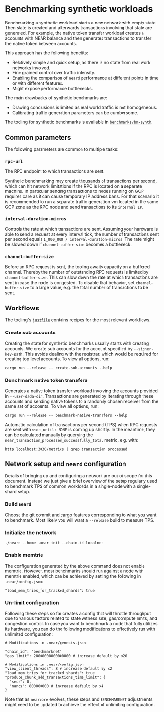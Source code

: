 # Benchmarking synthetic workloads

Benchmarking a synthetic workload starts a new network with empty state. Then state is created and afterwards transactions involving that state are generated. For example, the native token transfer workload creates `n` accounts with NEAR balance and then generates transactions to transfer the native token between accounts.

This approach has the following benefits:

- Relatively simple and quick setup, as there is no state from real work networks involved.
- Fine grained control over traffic intensity.
- Enabling the comparison of `neard` performance at different points in time or with different features.
- Might expose performance bottlenecks.

The main drawbacks of synthetic benchmarks are:

- Drawing conclusions is limited as real world traffic is not homogeneous.
- Calibrating traffic generation parameters can be cumbersome.

The tooling for synthetic benchmarks is available in [`benchmarks/bm-synth`](../../../benchmarks/bm-synth).

## Common parameters

The following parameters are common to multiple tasks:

### `rpc-url`

The RPC endpoint to which transactions are sent.

Synthetic benchmarking may create thousands of transactions per second, which can hit network limitations if the RPC is located on a separate machine. In particular sending transactions to nodes running on GCP requires care as it can cause temporary IP address bans. For that scenario it is recommended to run a separate traffic generation vm located in the same GCP zone as the RPC node and send transactions to its `internal IP`.

### `interval-duration-micros`

Controls the rate at which transactions are sent. Assuming your hardware is able to send a request at every interval tick, the number of transactions sent per second equals `1_000_000 / interval-duration-micros`. The rate might be slowed down if `channel-buffer-size` becomes a bottleneck.

### `channel-buffer-size`

Before an RPC request is sent, the tooling awaits capacity on a buffered channel. Thereby the number of outstanding RPC requests is limited by `channel-buffer-size`. This can slow down the rate at which transactions are sent in case the node is congested. To disable that behavior, set `channel-buffer-size` to a large value, e.g. the total number of transactions to be sent.

## Workflows

The tooling's [`justfile`](../../../benchmarks/synth-bm/justfile) contains recipes for the most relevant workflows.

### Create sub accounts

Creating the state for synthetic benchmarks usually starts with creating accounts. We create sub accounts for the account specified by `--signer-key-path`. This avoids dealing with the registrar, which would be required for creating top level accounts. To view all options, run:

```command
cargo run --release -- create-sub-accounts --help
```

### Benchmark native token transfers

Generates a native token transfer workload involving the accounts provided in `--user-dada-dir`. Transactions are generated by iterating through these accounts and sending native tokens to a randomly chosen receiver from the same set of accounts. To view all options, run:

```command
cargo run --release -- benchmark-native-transfers --help
```

Automatic calculation of transactions per second (TPS) when RPC requests are sent with `wait_until: NONE` is coming up shortly. In the meantime, they can be calculated manually by querying the `near_transaction_processed_successfully_total` metric, e.g. with:

```command
http localhost:3030/metrics | grep transaction_processed
```

## Network setup and `neard` configuration

Details of bringing up and configuring a network are out of scope for this document. Instead we just give a brief overview of the setup regularly used to benchmark TPS of common workloads in a single-node with a single-shard setup.

### Build `neard`

Choose the git commit and cargo features corresponding to what you want to benchmark. Most likely you will want a `--release` build to measure TPS.

### Initialize the network

```command
./neard --home .near init --chain-id localnet
```

### Enable memtrie

The configuration generated by the above command does not enable memtrie. However, most benchmarks should run against a node with memtrie enabled, which can be achieved by setting the following in `.near/config.json`:

```
"load_mem_tries_for_tracked_shards": true
```

### Un-limit configuration

Following these steps so far creates a config that will throttle throughput due to various factors related to state witness size, gas/compute limits, and congestion control. In case you want to benchmark a node that fully utilizes its hardware, you can do the following modifications to effectively run with unlimited configuration:

```
# Modifications in .near/genesis.json

"chain_id": "benchmarknet"
"gas_limit": 20000000000000000 # increase default by x20

# Modifications in .near/config.json
"view_client_threads": 8 # increase default by x2
"load_mem_tries_for_tracked_shards": true
"produce_chunk_add_transactions_time_limit": {
  "secs": 0,
  "nanos": 800000000 # increase default by x4
}
```

Note that as `nearcore` evolves, these steps and `BENCHMARKNET` adjustments might need to be updated to achieve the effect of unlimiting configuration.
